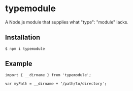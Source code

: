 # typemodule
A Node.js module that supplies what "type": "module" lacks.

## Installation
````shell
$ npm i typemodule
````
## Example
````shell
import { __dirname } from 'typemodule';

var myPath = __dirname + '/path/to/directory';
````


